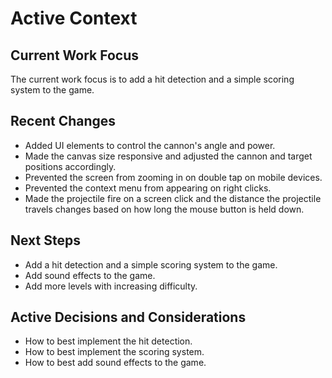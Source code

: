 # Active Context

## Current Work Focus
The current work focus is to add a hit detection and a simple scoring system to the game.

## Recent Changes
- Added UI elements to control the cannon's angle and power.
- Made the canvas size responsive and adjusted the cannon and target positions accordingly.
- Prevented the screen from zooming in on double tap on mobile devices.
- Prevented the context menu from appearing on right clicks.
- Made the projectile fire on a screen click and the distance the projectile travels changes based on how long the mouse button is held down.

## Next Steps
- Add a hit detection and a simple scoring system to the game.
- Add sound effects to the game.
- Add more levels with increasing difficulty.

## Active Decisions and Considerations
- How to best implement the hit detection.
- How to best implement the scoring system.
- How to best add sound effects to the game.
